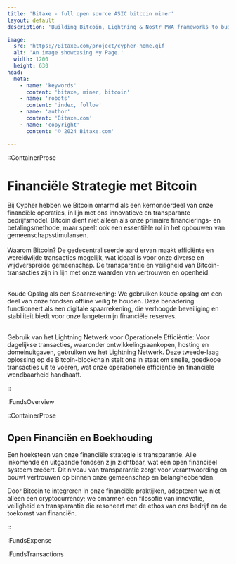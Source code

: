 ```yaml
---
title: 'Bitaxe - full open source ASIC bitcoin miner'
layout: default
description: 'Building Bitcoin, Lightning & Nostr PWA frameworks to build faster & better.'

image:
  src: 'https://Bitaxe.com/project/cypher-home.gif'
  alt: 'An image showcasing My Page.'
  width: 1200
  height: 630
head:
  meta:
    - name: 'keywords'
      content: 'bitaxe, miner, bitcoin'
    - name: 'robots'
      content: 'index, follow'
    - name: 'author'
      content: 'Bitaxe.com'
    - name: 'copyright'
      content: '© 2024 Bitaxe.com'

---
```




::ContainerProse
# Financiële Strategie met Bitcoin

Bij Cypher hebben we Bitcoin omarmd als een kernonderdeel van onze financiële operaties, in lijn met ons innovatieve en transparante bedrijfsmodel. Bitcoin dient niet alleen als onze primaire financierings- en betalingsmethode, maar speelt ook een essentiële rol in het opbouwen van gemeenschapsstimulansen.
<br><br>
Waarom Bitcoin? De gedecentraliseerde aard ervan maakt efficiënte en wereldwijde transacties mogelijk, wat ideaal is voor onze diverse en wijdverspreide gemeenschap. De transparantie en veiligheid van Bitcoin-transacties zijn in lijn met onze waarden van vertrouwen en openheid.
<br><br>

Koude Opslag als een Spaarrekening: We gebruiken koude opslag om een deel van onze fondsen offline veilig te houden. Deze benadering functioneert als een digitale spaarrekening, die verhoogde beveiliging en stabiliteit biedt voor onze langetermijn financiële reserves.
<br><br>

Gebruik van het Lightning Netwerk voor Operationele Efficiëntie: Voor dagelijkse transacties, waaronder ontwikkelingsaankopen, hosting en domeinuitgaven, gebruiken we het Lightning Netwerk. Deze tweede-laag oplossing op de Bitcoin-blockchain stelt ons in staat om snelle, goedkope transacties uit te voeren, wat onze operationele efficiëntie en financiële wendbaarheid handhaaft.


::

:FundsOverview

::ContainerProse
## Open Financiën en Boekhouding

Een hoeksteen van onze financiële strategie is transparantie. Alle inkomende en uitgaande fondsen zijn zichtbaar, wat een open financieel systeem creëert. Dit niveau van transparantie zorgt voor verantwoording en bouwt vertrouwen op binnen onze gemeenschap en belanghebbenden.

Door Bitcoin te integreren in onze financiële praktijken, adopteren we niet alleen een cryptocurrency; we omarmen een filosofie van innovatie, veiligheid en transparantie die resoneert met de ethos van ons bedrijf en de toekomst van financiën.

::

:FundsExpense

:FundsTransactions